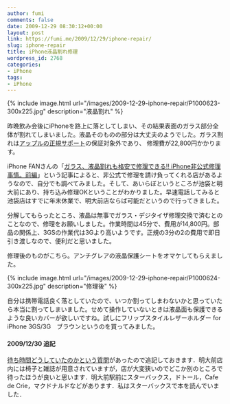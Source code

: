 ```yaml
---
author: fumi
comments: false
date: 2009-12-29 08:30:12+00:00
layout: post
link: https://fumi.me/2009/12/29/iphone-repair/
slug: iphone-repair
title: iPhone液晶割れ修理
wordpress_id: 2768
categories:
- iPhone
tags:
- iPhone
---
```


{% include image.html url="/images/2009-12-29-iphone-repair/P1000623-300x225.jpg" description="液晶割れ" %}

昨晩飲み会後にiPhoneを路上に落としてしまい、その結果表面のガラス部分全体が割れてしまいました。液晶そのものの部分は大丈夫のようでした。ガラス割れは[アップルの正規サポート](http://www.apple.com/jp/support/iphone/service/faq/#warranty7)の保証対象外であり、 修理費が22,800円かかります。

iPhone FANさんの「[ガラス、液晶割れも格安で修理できる!! iPhone非公式修理事情。前編](http://iphonefan.seesaa.net/article/125679972.html)」という記事によると、非公式で修理を請け負ってくれる店があるようなので、自分でも調べてみました。そして、あいらぼというところが池袋と明大前にあり、持ち込み修理OKということがわかりました。早速電話してみると池袋店はすでに年末休業で、明大前店ならば可能だというので行ってきました。

分解してもらったところ、液晶は無事でガラス・デジタイザ修理交換で済むとのことなので、修理をお願いしました。作業時間は45分で、費用が14,800円。部品の関係上、3GSの作業代は3Gより高いようです。正規の3分の2の費用で即日引き渡しなので、便利だと思いました。

修理後のものがこちら。アンチグレアの液晶保護シートをオマケしてもらえました。

{% include image.html url="/images/2009-12-29-iphone-repair/P1000624-300x225.jpg" description="修理後" %}

自分は携帯電話良く落としていたので、いつか割ってしまわないかと思っていたら本当に割ってしまいました。せめて操作していないときは液晶面も保護できるような良いカバーが欲しいですね。試しにフリップスタイルレザーホルダー for iPhone 3GS/3G　ブラウンというのを買ってみました。





#### 2009/12/30 追記




[待ち時間どうしていたのかという質問](http://twitter.com/higebouya/status/7185072794)があったので追記しておきます．明大前店内には椅子と雑誌が用意されていますが，店が大変狭いのでどこか別のところで待ったほうが良いと思います．明大前駅前にスターバックス，ドトール，Cafe de Crie，マクドナルドなどがあります．私はスターバックスで本を読んでいました．
